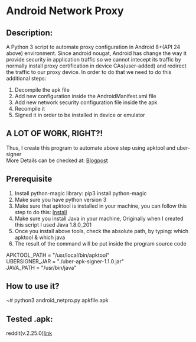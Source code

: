 # Android Network Proxy
## Description:
A Python 3 script to automate proxy configuration in Android 8+(API 24 above) environment. Since android nougat, Android has change the way it provide security in application traffic so we cannot intecept its traffic by normally install proxy certification in device CAs(user-added) and redirect the traffic to our proxy device. In order to do that we need to do this additional steps:  
1. Decompile the apk file  
2. Add new configuration inside the AndroidManifest.xml file  
3. Add new network security configuration file inside the apk  
4. Recompile it  
5. Signed it in order to be installed in device or emulator  

## A LOT OF WORK, RIGHT?!    
Thus, I create this program to automate above step using apktool and uber-signer  
More Details can be checked at: [Blogpost](https://android-developers.googleblog.com/2016/07/changes-to-trusted-certificate.html)

## Prerequisite
1. Install python-magic library: pip3 install python-magic  
2. Make sure you have python version 3
3. Make sure that apktool is installed in your machine, you can follow this step to do this: [Install](https://ibotpeaches.github.io/Apktool/install/)
4. Make sure you install Java in your machine, Originally when I created this script I used Java 1.8.0_201
5. Once you install above tools, check the absolute path, by typing: which apktool & which java
6. The result of the command will be put inside the program source code  

APKTOOL_PATH = "/usr/local/bin/apktool"  
UBERSIGNER_JAR = "./uber-apk-signer-1.1.0.jar"  
JAVA_PATH = "/usr/bin/java"  

## How to use it?
~# python3 android_netpro.py apkfile.apk  

## Tested .apk:
reddit(v.2.25.0)[link](https://www.apkmirror.com/apk/redditinc/reddit/reddit-2-26-3-release/reddit-2-26-3-android-apk-download/)
